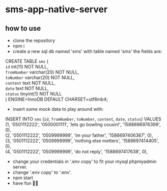 # sms-app-native-server

## how to use

- clone the repository
- npm i
- create a new sql db named 'sms' with table named 'sms' the fields are:

CREATE TABLE `sms` (  
  `id` int(11) NOT NULL,  
  `fromNumber` varchar(20) NOT NULL,  
  `toNumber` varchar(20) NOT NULL,  
  `content` text NOT NULL,  
  `date` text NOT NULL,  
  `status` tinyint(1) NOT NULL  
) ENGINE=InnoDB DEFAULT CHARSET=utf8mb4;

- insert some mock data to play around with: 

INSERT INTO `sms` (`id`, `fromNumber`, `toNumber`, `content`, `date`, `status`) 
VALUES  
(1, '0501112222', '0500001111', 'lets go bowling cousin!', '1588696976399', 0),  
(2, '0501112222', '0509999999', 'im your father', '1588697406367', 0),  
(3, '0501112222', '0509999999', 'nothing else metters', '1588697414405', 0),  
(4, '0501112222', '0509999999', 'do not reply', '1588697417638', 0),  

- change your credentials in '.env copy' to fit your mysql phpmyadmin server.
- change '.env copy' to '.env'.
- npm start 
- have fun 🥂🍾


